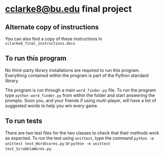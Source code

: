 # cclarke8@bu.edu final project

## Alternate copy of instructions

You can also find a copy of these instructions in `cclarke8_final_instructions.docx`

## To run this program

No third-party library installations are required to run this program. Everything contained within the program is part of the Python standard library.

The program is run through a main `word_finder.py` file. To run the program type `python word_finder.py` from within the folder and start answering the prompts. Soon you, and your friends if using multi-player, will have a list of suggested words to help you win every game.

## To run tests

There are two test files for the two classes to check that their methods work as expected. To run the test using `unittest`, type the command `python -m unittest test_WordScores.py` or `python -m unittest test_ScrabbleWords.py`.
